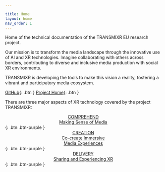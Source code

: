 ```yaml
---

title: Home
layout: home
nav_order: 1
---
```

Home of the technical documentation of the TRANSMIXR EU research project.

Our mission is to transform the media landscape through the innovative use of AI and XR technologies. Imagine collaborating with others across borders, contributing to diverse and inclusive media production with social XR environments.

TRANSMIXR is developing the tools to make this vision a reality, fostering a vibrant and participatory media ecosystem.

[GitHub](https://github.com/Transmixr){: .btn }
[Project Home](https://transmixr.eu/){: .btn }

There are three major aspects of XR technology covered by the project TRANSMIXR:

[<center>COMPREHEND<br/>Making Sense of Media</center>](https://transmixr.github.io/comp_mediaselection/){: .btn .btn-purple }
[<center>CREATION<br/>Co-create Immersive<br/>Media Experiences</center>](https://transmixr.github.io/comp_creation/){: .btn .btn-purple }
[<center>DELIVERY<br/>Sharing and Experiencing XR</center>](https://transmixr.github.io/comp_experience/){: .btn .btn-purple }


